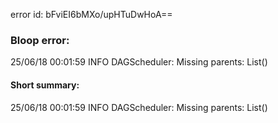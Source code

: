 error id: bFviEI6bMXo/upHTuDwHoA==
### Bloop error:

25/06/18 00:01:59 INFO DAGScheduler: Missing parents: List()
#### Short summary: 

25/06/18 00:01:59 INFO DAGScheduler: Missing parents: List()